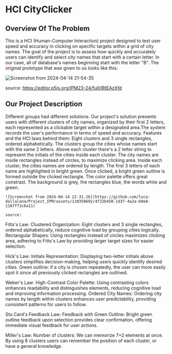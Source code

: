 # HCI CityClicker

## Overview Of The Problem

This is a HCI (Human-Computer Interaction) project designed to test user speed and accuracy in clicking on specific targets within a grid of city names. The goal of the project is to assess how quickly and accurately users can identify and select city names that start with a certain letter. In our case, all of database's names beginning start with the letter "B".
The original prototype that was given to us looks like this:

  ![Screenshot from 2024-04-14 21-54-35](https://github.com/luca-dallalana/Project_IPM/assets/110358692/ca8da6ae-9491-4130-8545-02eb9f2209c2)

  source: https://editor.p5js.org/IPM23-24/full/lBtEAzXfd
  

## Our Project Description

Different groups had different solutions. Our project's solution presents users with different clusters of city names, organized by their first 2 letters, each represented as a clickable target within a designated area.The system records the user's performance in terms of speed and accuracy.
Features and the HCI laws behind them:
    Eight clusters and 3 single rectangles, ordered alphabetically. The clusters group the cities whose names start with the same 2 letters. 
    Above each cluster there's a 2 letter string to represent the initials of the cities inside each cluster.
    The city names are inside rectangles instead of circles, to maximize clicking area.
    Inside each cluster, the cities names are ordered by length.
    The first 3 letters of each name are highlighted in bright green.
    Once clicked, a bright green outline is formed outside the clicked rectangle.
    The color palette offers great constrast. The background is grey, the rectangles blue, the words white and green.

    ![Screenshot from 2024-04-14 22-31-26](https://github.com/luca-dallalana/Project_IPM/assets/110358692/4f32b450-1d37-4a2a-b9e8-1107f71c6a11)

    source:

Fitts's Law:
    Clustered Organization: Eight clusters and 3 single rectangles, ordered alphabetically, reduce cognitive load by grouping cities logically.
    Rectangular Shapes: Using rectangles instead of circles maximizes clicking area, adhering to Fitts's Law by providing larger target sizes for easier selection.

Hick's Law:
    Initials Representation: Displaying two-letter initials above clusters simplifies decision-making, helping users quickly identify desired cities.
    Green outline: if a city is chosen repeatedly, the user can more easily spot it since all previously clicked rectangles are outlined.

Weber's Law:
    High-Contrast Color Palette: Using contrasting colors enhances readability and distinguishes elements, reducing cognitive load and improving information processing.
    Ordered City Names: Ordering city names by length within clusters enhances user predictability, providing consistent patterns for users to follow.
    
Stu Card's Feedback Law:
    Feedback with Green Outline: Bright green outline feedback upon selection provides clear confirmation, offering immediate visual feedback for user actions.

Miller's Law:
    Number of clusters: We can memorize 7+2 elements at once. By using 8 clusters users can remember the position of each cluster, or have a general knowledge.

  
